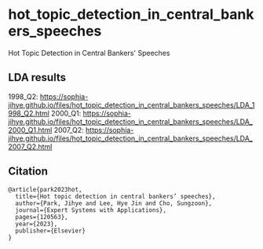 # hot_topic_detection_in_central_bankers_speeches
Hot Topic Detection in Central Bankers' Speeches

## LDA results
1998_Q2: https://sophia-jihye.github.io/files/hot_topic_detection_in_central_bankers_speeches/LDA_1998_Q2.html
2000_Q1: https://sophia-jihye.github.io/files/hot_topic_detection_in_central_bankers_speeches/LDA_2000_Q1.html
2007_Q2: https://sophia-jihye.github.io/files/hot_topic_detection_in_central_bankers_speeches/LDA_2007_Q2.html

## Citation
```
@article{park2023hot,
  title={Hot topic detection in central bankers’ speeches},
  author={Park, Jihye and Lee, Hye Jin and Cho, Sungzoon},
  journal={Expert Systems with Applications},
  pages={120563},
  year={2023},
  publisher={Elsevier}
}
```
